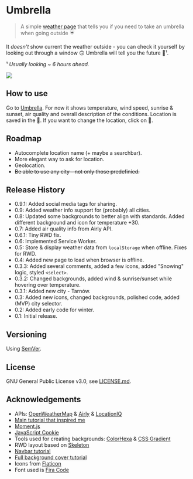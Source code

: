 # Umbrella

>A simple [weather page](https://vardecab.github.io/umbrella/umbrella.html) that tells you if you need to take an umbrella when going outside ☔

It _doesn't_ show current the weather outside - you can check it yourself by looking out through a window 🙃 Umbrella will tell you the future 🔮¹.  

¹ _Usually looking ~ 6 hours ahead._

![](https://i.ibb.co/pwnX5wF/umbrella-1.png.png)

## How to use

Go to [Umbrella](https://vardecab.github.io/umbrella/umbrella.html). For now it shows temperature, wind speed, sunrise & sunset, air quality and overall description of the conditions. Location is saved in the 🍪. If you want to change the location, click on 🔀.

## Roadmap

* Autocomplete location name (+ maybe a searchbar).
* More elegant way to ask for location.
* Geolocation.
* <del>Be able to use any city - not only those predefinied.</del>

## Release History

* 0.9.1: Added social media tags for sharing.
* 0.9: Added weather info support for (probably) all cities.
* 0.8: Updated some backgrounds to better align with standards. Added different background and icon for temperature +30.
* 0.7: Added air quality info from Airly API.
* 0.6.1: Tiny RWD fix.
* 0.6: Implemented Service Worker.
* 0.5: Store & display weather data from `localStorage` when offline. Fixes for RWD.
* 0.4: Added new page to load when browser is offline.
* 0.3.3: Added several comments, added a few icons, added "Snowing" logic, styled `<select>`. 
* 0.3.2: Changed backgrounds, added wind & sunrise/sunset while hovering over temperature.
* 0.3.1: Added new city - Tarnów.
* 0.3: Added new icons, changed backgrounds, polished code, added (MVP) city selector.
* 0.2: Added early code for winter.
* 0.1: Initial release.

## Versioning

Using [SemVer](http://semver.org/).

## License

GNU General Public License v3.0, see [LICENSE.md](https://github.com/vardecab/umbrella/blob/master/LICENSE).

## Acknowledgements

* APIs: [OpenWeatherMap](https://openweathermap.org/api) & [Airly](https://developer.airly.eu/api) & [LocationIQ](https://locationiq.com)
* [Main tutorial that inspired me](https://bytemaster.io/fetch-weather-openweathermap-api-javascript)
* [Moment.js](https://momentjs.com)
* [JavaScript Cookie](https://github.com/js-cookie/js-cookie)
* Tools used for creating backgrounds: [ColorHexa](https://www.colorhexa.com) & [CSS Gradient](https://cssgradient.io)
* RWD layout based on [Skeleton](http://getskeleton.com)
* [Navbar tutorial](https://www.w3schools.com/howto/howto_js_bottom_nav_responsive.asp)
* [Full background cover tutorial](https://css-tricks.com/perfect-full-page-background-image)
* Icons from [Flaticon](https://www.flaticon.com)
* Font used is [Fira Code](https://github.com/tonsky/FiraCode)